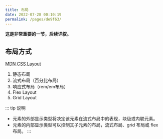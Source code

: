 ```yaml
---
title: 布局
date: 2022-07-28 00:10:19
permalink: /pages/de9f63/
---
```


**这是非常重要的一节，后续详叙。**


## 布局方式
[MDN CSS Layout](https://developer.mozilla.org/zh-CN/docs/Learn/CSS/CSS_layout)

1. 静态布局 
2. 流式布局（百分比布局） 
3. 响应式布局（rem/em布局） 
4. Flex Layout 
5. Grid Layout

::: tip 说明
- 元素的外部显示类型将决定该元素在流式布局中的表现，块级或内联元素。 
- 元素的内部显示类型可以控制其子元素的布局，流式布局、grid 布局或 flex 布局。
:::

